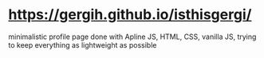 # https://gergih.github.io/isthisgergi/

minimalistic profile page done with Apline JS, HTML, CSS, vanilla JS, trying to keep everything as lightweight as possible
